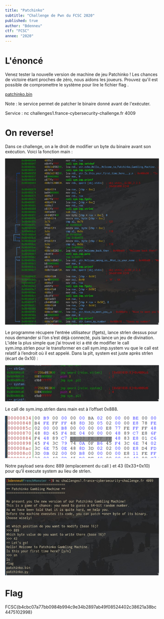 ```yaml
---
title: "Patchinko"
subtitle: "Challenge de Pwn du FCSC 2020"
published: true
author: "Bdenneu"
ctf: "FCSC"
annee: "2020"
---
```


# L'énoncé

Venez tester la nouvelle version de machine de jeu Patchinko ! Les chances de victoire étant proches de zéro, nous aidons les joueurs. Prouvez qu'il est possible de compromettre le système pour lire le
fichier flag .

[patchinko.bin](/writeup-scripts/2019-2020/FCSC/patchinko.bin)


Note : le service permet de patcher le binaire donné avant de l'exécuter.

Service : nc challenges1.france-cybersecurity-challenge.fr 4009

# On reverse!

Dans ce challenge, on a le droit de modifier un byte du binaire avant son exécution. Voici la fonction main :

![](/assets/images/FCSC2020/Patchinko/1.png)

Le programme récupere l’entrée utilisateur (fgets), lance strlen dessus pour nous demander si l’on s’est déjà connecté, puis lance un jeu de divination.
L’idée la plus simple que j’ai trouvé ici a été de modifier le call sym.imp.strlen pour le transformer en call sym.imp.system vu que le call est relatif à l’endroit où il est appelé.
Dans la plt, system est juste après strlen (écart de 0x10) :

![](/assets/images/FCSC2020/Patchinko/2.png)

Le call de sym.imp.strlen dans main est à l’offset 0x888.

![](/assets/images/FCSC2020/Patchinko/3.png)

Notre payload sera donc 889 (emplacement du call ) et 43 (0x33+0x10) pour qu’il execute system au lieu de strlen.

![](/assets/images/FCSC2020/Patchinko/4.png)

# Flag

FCSC{b4cbc07a77bb0984b994c9e34b2897ab49f08524402c38621a38bc4475102998}


